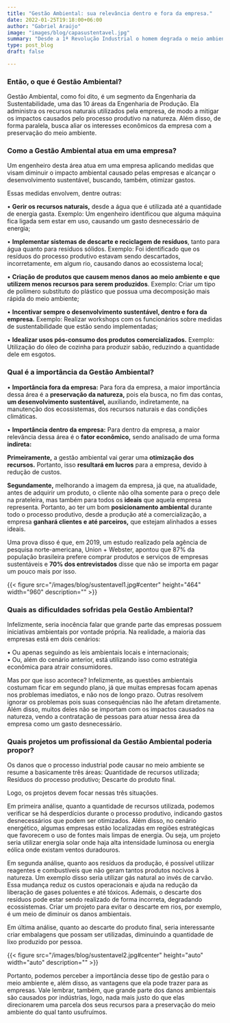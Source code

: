 ```yaml
---
title: "Gestão Ambiental: sua relevância dentro e fora da empresa."
date: 2022-01-25T19:18:00+06:00
author: "Gabriel Araújo"
image: "images/blog/capasustentavel.jpg"
summary: "Desde a 1ª Revolução Industrial o homem degrada o meio ambiente em prol do desenvolvimento tecnológico. Entretanto, foi só após a Segunda Guerra Mundial que os danos ambientais ficaram mais evidentes. A Gestão Ambiental é um segmento de uma das áreas da Engenharia de Produção, que trabalha basicamente buscando o desenvolvimento sustentável. Mas você sabe como ela faz isso e qual é a importância dela? Então, o PET Produção vai te falar tudo isso!"
type: post_blog
draft: false

---
```

### Então, o que é Gestão Ambiental?


Gestão Ambiental, como foi dito, é um segmento da Engenharia da Sustentabilidade, uma das 10 áreas da Engenharia de Produção. Ela administra os recursos naturais utilizados pela empresa, de modo a mitigar os impactos causados pelo processo produtivo na natureza. Além disso, de forma paralela, busca aliar os interesses econômicos da empresa com a preservação do meio ambiente.


### Como a Gestão Ambiental atua em uma empresa?

Um engenheiro desta área atua em uma empresa aplicando medidas que visam diminuir o impacto ambiental causado pelas empresas e alcançar o desenvolvimento sustentável, buscando, também, otimizar gastos. 

Essas medidas envolvem, dentre outras:

• **Gerir os recursos naturais,** desde a água que é utilizada até a quantidade de energia gasta. Exemplo: Um engenheiro identificou que alguma máquina fica ligada sem estar em uso, causando um gasto desnecessário de energia;
 <br/>

• **Implementar sistemas de descarte e reciclagem de resíduos**, tanto para água quanto para resíduos sólidos. Exemplo: Foi identificado que os resíduos do processo produtivo estavam sendo descartados, incorretamente, em algum rio, causando danos ao ecossistema local;
 <br/>

• **Criação de produtos que causem menos danos ao meio ambiente e que utilizem menos recursos para serem produzidos**. Exemplo: Criar um tipo de polímero substituto do plástico que possua uma decomposição mais rápida do meio ambiente;
 <br/>
 
• **Incentivar sempre o desenvolvimento sustentável, dentro e fora da empresa.** Exemplo: Realizar workshops com os funcionários sobre medidas de sustentabilidade que estão sendo implementadas;
 <br/>
 
• **Idealizar usos pós-consumo dos produtos comercializados.** Exemplo: Utilização do óleo de cozinha para produzir sabão, reduzindo a quantidade dele em esgotos.
 <br/>


### Qual é a importância da Gestão Ambiental?

• **Importância fora da empresa:**
Para fora da empresa, a maior importância dessa área é a **preservação da natureza,** pois ela busca, no fim das contas, **um desenvolvimento sustentável,** auxiliando, indiretamente, na manutenção dos ecossistemas, dos recursos naturais e das condições climáticas.
 <br/>

• **Importância dentro da empresa:**
Para dentro da empresa, a maior relevância dessa área é o **fator econômico,** sendo analisado de uma forma **indireta:**

**Primeiramente,** a gestão ambiental vai gerar uma **otimização dos recursos.** Portanto, isso **resultará em lucros** para a empresa, devido à redução de custos.

**Segundamente,** melhorando a imagem da empresa, já que, na atualidade, antes de adquirir um produto, o cliente não olha somente para o preço dele na prateleira, mas também para todos os **ideais** que aquela empresa representa. Portanto, ao ter um bom **posicionamento ambiental** durante todo o processo produtivo, desde a produção até a comercialização, a empresa **ganhará clientes e até parceiros,** que estejam alinhados a esses ideais.

Uma prova disso é que, em 2019, um estudo realizado pela agência de pesquisa norte-americana, Union + Webster, apontou que 87% da população brasileira prefere comprar produtos e serviços de empresas sustentáveis e **70% dos entrevistados** disse que não se importa em pagar um pouco mais por isso.
 <br/>
 
{{< figure src="/images/blog/sustentavel1.jpg#center" height="464" width="960" description="" >}}

### Quais as dificuldades sofridas pela Gestão Ambiental?

Infelizmente, seria inocência falar que grande parte das empresas possuem iniciativas ambientais por vontade própria. Na realidade, a maioria das empresas está em dois cenários:

• Ou apenas seguindo as leis ambientais locais e internacionais; <br/>
• Ou, além do cenário anterior, está utilizando isso como estratégia econômica para atrair consumidores. <br/>

Mas por que isso acontece?
Infelizmente, as questões ambientais costumam ficar em segundo plano, já que muitas empresas focam apenas nos problemas imediatos, e não nos de longo prazo. Outras resolvem ignorar os problemas pois suas consequências não lhe afetam diretamente. Além disso, muitos deles não se importam com os impactos causados na natureza, vendo a contratação de pessoas para atuar nessa área da empresa como um gasto desnecessário.

### Quais projetos um profissional da Gestão Ambiental poderia propor?

Os danos que o processo industrial pode causar no meio ambiente se resume a basicamente três áreas: Quantidade de recursos utilizada; Resíduos do processo produtivo; Descarte do produto final.

Logo, os projetos devem focar nessas três situações.

Em primeira análise, quanto a quantidade de recursos utilizada, podemos verificar se há desperdícios durante o processo produtivo, indicando gastos desnecessários que podem ser otimizados.
Além disso, no cenário energético, algumas empresas estão localizadas em regiões estratégicas que favorecem o uso de fontes mais limpas de energia. Ou seja, um projeto seria utilizar energia solar onde haja alta intensidade luminosa ou energia eólica onde existam ventos duradouros.

Em segunda análise, quanto aos resíduos da produção, é possível utilizar reagentes e combustíveis que não geram tantos produtos nocivos à natureza. Um exemplo disso seria utilizar gás natural ao invés de carvão. Essa mudança reduz os custos operacionais e ajuda na redução da liberação de gases poluentes e até tóxicos.
Ademais, o descarte dos resíduos pode estar sendo realizado de forma incorreta, degradando ecossistemas. Criar um projeto para evitar o descarte em rios, por exemplo, é um meio de diminuir os danos ambientais.

Em última análise, quanto ao descarte do produto final, seria interessante criar embalagens que possam ser utilizadas, diminuindo a quantidade de lixo produzido por pessoa.

{{< figure src="/images/blog/sustentavel2.jpg#center" height="auto" width="auto" description="" >}}

Portanto, podemos perceber a importância desse tipo de gestão para o meio ambiente e, além disso, as vantagens que ela pode trazer para as empresas. Vale lembrar, também, que grande parte dos danos ambientais são causados por indústrias, logo, nada mais justo do que elas direcionarem uma parcela dos seus recursos para a preservação do meio ambiente do qual tanto usufruímos.
